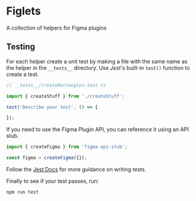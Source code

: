 # Figlets
A collection of helpers for Figma plugins

## Testing

For each helper create a unit test by making a file with the same name as the helper in the `__tests__` directory. Use *Jest's* built-in `test()` function to create a test.

```js
// __tests__/createRectangles.test.ts

import { createStuff } from './createStuff';

test('Describe your test', () => {

});
```

If you need to use the Figma Plugin API, you can reference it using an API stub.

```js
import { createFigma } from 'figma-api-stub';

const figma = createFigma({});
```

Follow the [Jest Docs](https://jestjs.io/docs/getting-started) for more guidance on writing tests.

Finally to see if your test passes, run:

```bash
npm run test
```
